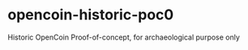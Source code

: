 opencoin-historic-poc0
======================

Historic OpenCoin Proof-of-concept, for archaeological purpose only